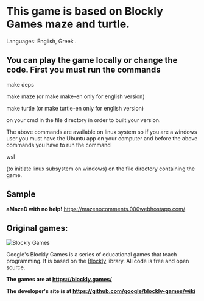 # This game is based on Blockly Games maze and turtle. 

Languages: English, Greek .

## You can play the game locally or change the code.  First you must run the commands

make deps

make maze (or make make-en only for english version)

make turtle (or make turtle-en only for english version)

on your cmd in the file directory in order to built your version.

The above commands are available on linux system so if you are a windows user
you must have the Ubuntu app on your computer and before the above commands you
have to run the command

wsl

(to initiate linux subsystem on windows) on the file directory containing the
game.

## Sample
**aMazeD with no help!**
https://mazenocomments.000webhostapp.com/

## Original games:

![Blockly Games](https://raw.githubusercontent.com/wiki/google/blockly-games/title.png)

Google's Blockly Games is a series of educational games that teach programming.
It is based on the [Blockly](https://developers.google.com/blockly/) library.
All code is free and open source.

**The games are at https://blockly.games/**

**The developer's site is at https://github.com/google/blockly-games/wiki**
